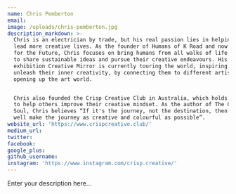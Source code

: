 ```yaml
---
name: Chris Pemberton
email:
image: /uploads/chris-pemberton.jpg
description_markdown: >-
  Chris is an electrician by trade, but his real passion lies in helping people
  lead more creative lives. As the founder of Humans of K Road and now Humans
  for the Future, Chris focuses on bring humans from all walks of life together
  to share sustainable ideas and pursue their creative endeavours. His
  exhibition Creative Mirror is currently touring the world, inspiring people to
  unleash their inner creativity, by connecting them to different artists and
  opening up the art world.


  Chris also founded the Crisp Creative Club in Australia, which holds sessions
  to help others improve their creative mindset. As the author of The Creative
  Soul, Chris believes “If it's the journey, not the destination, then we may as
  well make the journey as creative and colourful as possible”.
website_url: 'https://www.crispcreative.club/'
medium_url:
twitter:
facebook:
google_plus:
github_username:
instagram: 'https://www.instagram.com/crisp.creative/'
---
```


Enter your description here...
